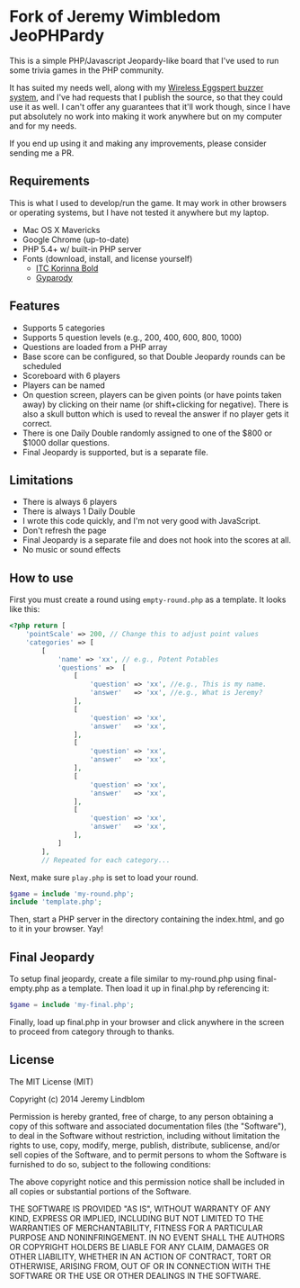 # Fork of Jeremy Wimbledom JeoPHPardy

This is a simple PHP/Javascript Jeopardy-like board that I've used to run some trivia games in the PHP community.

It has suited my needs well, along with my [Wireless Eggspert buzzer system](http://www.amazon.com/Educational-Insights-Wireless-Eggspert-2-4G/dp/B001ZMZK7A/), and I've had requests that I publish the source, so that they could use it as well. I can't offer any guarantees that it'll work though, since I have put absolutely no work into making it work anywhere but on my computer and for my needs.

If you end up using it and making any improvements, please consider sending me a PR.

## Requirements

This is what I used to develop/run the game. It may work in other browsers or operating systems, but I have not tested it anywhere but my laptop.

- Mac OS X Mavericks
- Google Chrome (up-to-date)
- PHP 5.4+ w/ built-in PHP server
- Fonts (download, install, and license yourself)
    - [ITC Korinna Bold](http://www.fontpalace.com/font-details/Korinna+Bold/)
    - [Gyparody](http://www.1001fonts.com/gyparody-font.html)

## Features

- Supports 5 categories
- Supports 5 question levels (e.g., 200, 400, 600, 800, 1000)
- Questions are loaded from a PHP array
- Base score can be configured, so that Double Jeopardy rounds can be scheduled
- Scoreboard with 6 players
- Players can be named
- On question screen, players can be given points (or have points taken away)
  by clicking on their name (or shift+clicking for negative). There is also a
  skull button which is used to reveal the answer if no player gets it correct.
- There is one Daily Double randomly assigned to one of the $800 or $1000
  dollar questions.
- Final Jeopardy is supported, but is a separate file.

## Limitations

- There is always 6 players
- There is always 1 Daily Double
- I wrote this code quickly, and I'm not very good with JavaScript.
- Don't refresh the page
- Final Jeopardy is a separate file and does not hook into the scores at all.
- No music or sound effects

## How to use

First you must create a round using `empty-round.php` as a template. It looks
like this:

```php
<?php return [
	'pointScale' => 200, // Change this to adjust point values
	'categories' => [
		[
			'name' => 'xx', // e.g., Potent Potables
			'questions' =>  [
				[
				 	'question' => 'xx', //e.g., This is my name.
				 	'answer'   => 'xx', //e.g., What is Jeremy?
				],
				[
				 	'question' => 'xx',
				 	'answer'   => 'xx',
				],
				[
				 	'question' => 'xx',
				 	'answer'   => 'xx',
				],
				[
				 	'question' => 'xx',
				 	'answer'   => 'xx',
				],
				[
				 	'question' => 'xx',
				 	'answer'   => 'xx',
				],
			]
		],
		// Repeated for each category...
```

Next, make sure `play.php` is set to load your round.

```php
$game = include 'my-round.php';
include 'template.php';
```

Then, start a PHP server in the directory containing the index.html, and go to
it in your browser. Yay!

## Final Jeopardy

To setup final jeopardy, create a file similar to my-round.php using final-empty.php as a template.
Then load it up in final.php by referencing it:

```php
$game = include 'my-final.php';
```

Finally, load up final.php in your browser and click anywhere in the screen
to proceed from category through to thanks.

## License

The MIT License (MIT)

Copyright (c) 2014 Jeremy Lindblom

Permission is hereby granted, free of charge, to any person obtaining a copy
of this software and associated documentation files (the "Software"), to deal
in the Software without restriction, including without limitation the rights
to use, copy, modify, merge, publish, distribute, sublicense, and/or sell
copies of the Software, and to permit persons to whom the Software is
furnished to do so, subject to the following conditions:

The above copyright notice and this permission notice shall be included in
all copies or substantial portions of the Software.

THE SOFTWARE IS PROVIDED "AS IS", WITHOUT WARRANTY OF ANY KIND, EXPRESS OR
IMPLIED, INCLUDING BUT NOT LIMITED TO THE WARRANTIES OF MERCHANTABILITY,
FITNESS FOR A PARTICULAR PURPOSE AND NONINFRINGEMENT. IN NO EVENT SHALL THE
AUTHORS OR COPYRIGHT HOLDERS BE LIABLE FOR ANY CLAIM, DAMAGES OR OTHER
LIABILITY, WHETHER IN AN ACTION OF CONTRACT, TORT OR OTHERWISE, ARISING FROM,
OUT OF OR IN CONNECTION WITH THE SOFTWARE OR THE USE OR OTHER DEALINGS IN
THE SOFTWARE.
